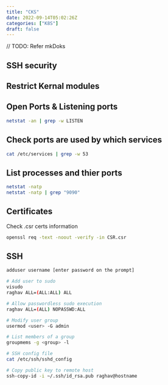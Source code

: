 ```yaml
---
title: "CKS"
date: 2022-09-14T05:02:26Z
categories: ["K8S"]
draft: false
---
```


// TODO: Refer mkDoks

## SSH security

## Restrict Kernal modules


## Open Ports & Listening ports
``` bash
netstat -an | grep -w LISTEN
```
## Check ports are used by which services
``` bash
cat /etc/services | grep -w 53
```

## List processes and thier ports
``` bash
netstat -natp 
netstat -natp | grep "9090"
```


## Certificates
Check .csr certs information
``` bash
openssl req -text -noout -verify -in CSR.csr
```

## SSH
``` bash
adduser username [enter password on the prompt]

# Add user to sudo
visudo
raghav ALL=(ALL:ALL) ALL

# Allow passwordless sudo execution
raghav ALL=(ALL) NOPASSWD:ALL

# Modify user group
usermod <user> -G admin

# List members of a group
groupmems -g <group> -l

# SSH config file 
cat /etc/ssh/sshd_config

# Copy public key to remote host
ssh-copy-id -i ~/.ssh/id_rsa.pub raghav@hostname
```